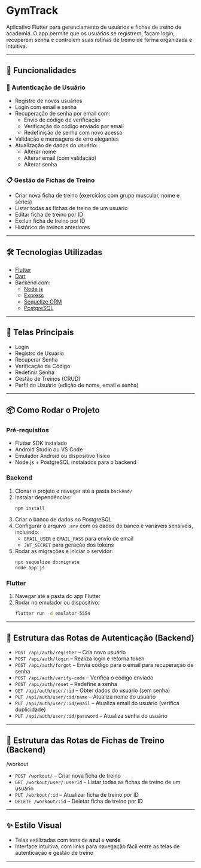 # GymTrack

Aplicativo Flutter para gerenciamento de usuários e fichas de treino de academia. O app permite que os usuários se registrem, façam login, recuperem senha e controlem suas rotinas de treino de forma organizada e intuitiva.

---

## 🚀 Funcionalidades

### 👤 Autenticação de Usuário
- Registro de novos usuários
- Login com email e senha
- Recuperação de senha por email com:
  - Envio de código de verificação
  - Verificação do código enviado por email
  - Redefinição de senha com novo acesso
- Validação e mensagens de erro elegantes
- Atualização de dados do usuário:
  - Alterar nome
  - Alterar email (com validação)
  - Alterar senha

### 📋 Gestão de Fichas de Treino
- Criar nova ficha de treino (exercícios com grupo muscular, nome e séries)
- Listar todas as fichas de treino de um usuário
- Editar ficha de treino por ID
- Excluir ficha de treino por ID
- Histórico de treinos anteriores

---

## 🛠️ Tecnologias Utilizadas

- [Flutter](https://flutter.dev/)
- [Dart](https://dart.dev/)
- Backend com:
  - [Node.js](https://nodejs.org/)
  - [Express](https://expressjs.com/)
  - [Sequelize ORM](https://sequelize.org/)
  - [PostgreSQL](https://www.postgresql.org/)

---

## 📱 Telas Principais

- Login
- Registro de Usuário
- Recuperar Senha
- Verificação de Código
- Redefinir Senha
- Gestão de Treinos (CRUD)
- Perfil do Usuário (edição de nome, email e senha)

---

## 📦 Como Rodar o Projeto

### Pré-requisitos

- Flutter SDK instalado
- Android Studio ou VS Code
- Emulador Android ou dispositivo físico
- Node.js + PostgreSQL instalados para o backend

### Backend

1. Clonar o projeto e navegar até a pasta `backend/`
2. Instalar dependências:
   ```bash
   npm install
   ```
3. Criar o banco de dados no PostgreSQL
4. Configurar o arquivo `.env` com os dados do banco e variáveis sensíveis, incluindo:
   - `EMAIL_USER` e `EMAIL_PASS` para envio de email
   - `JWT_SECRET` para geração dos tokens
5. Rodar as migrações e iniciar o servidor:
   ```bash
   npx sequelize db:migrate
   node app.js
   ```

### Flutter

1. Navegar até a pasta do app Flutter
2. Rodar no emulador ou dispositivo:
   ```bash
   flutter run -d emulator-5554
   ```

---

## 🧩 Estrutura das Rotas de Autenticação (Backend)

- `POST /api/auth/register` – Cria novo usuário
- `POST /api/auth/login` – Realiza login e retorna token
- `POST /api/auth/forgot` – Envia código para o email para recuperação de senha
- `POST /api/auth/verify-code` – Verifica o código enviado
- `POST /api/auth/reset` – Redefine a senha
- `GET /api/auth/user/:id` – Obter dados do usuário (sem senha)
- `PUT /api/auth/user/:id/name` – Atualiza nome do usuário
- `PUT /api/auth/user/:id/email` – Atualiza email do usuário (verifica duplicidade)
- `PUT /api/auth/user/:id/password` – Atualiza senha do usuário

---

## 🧩 Estrutura das Rotas de Fichas de Treino (Backend)

/workout

- `POST /workout/` – Criar nova ficha de treino
- `GET /workout/user/:userId` – Listar todas as fichas de treino de um usuário
- `PUT /workout/:id` – Atualizar ficha de treino por ID
- `DELETE /workout/:id` – Deletar ficha de treino por ID

---

## ✨ Estilo Visual

- Telas estilizadas com tons de **azul** e **verde**
- Interface intuitiva, com links para navegação fácil entre as telas de autenticação e gestão de treino

---

